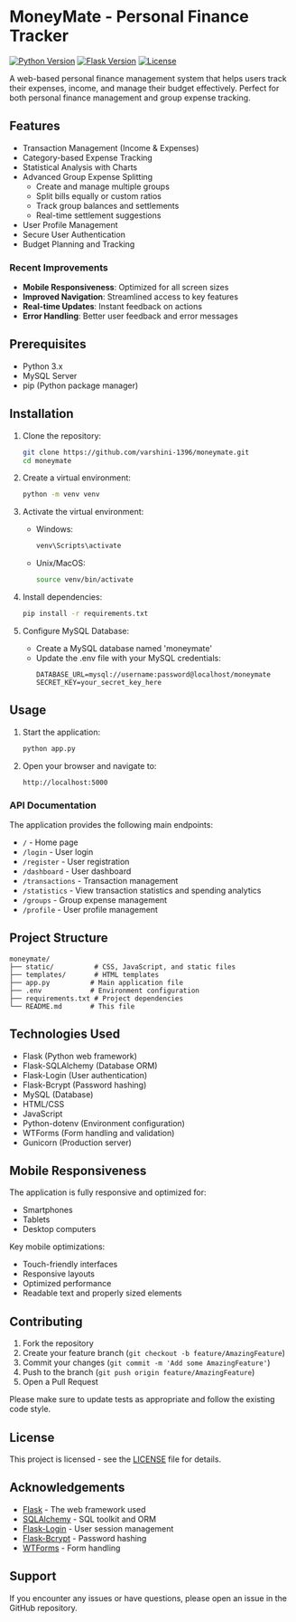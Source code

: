 # MoneyMate - Personal Finance Tracker

[![Python Version](https://img.shields.io/badge/python-3.x-blue.svg)](https://www.python.org/)
[![Flask Version](https://img.shields.io/badge/flask-3.0.2-green.svg)](https://flask.palletsprojects.com/)
[![License](https://img.shields.io/badge/license-MIT-blue.svg)](LICENSE)

A web-based personal finance management system that helps users track their expenses, income, and manage their budget effectively. Perfect for both personal finance management and group expense tracking.

## Features

- Transaction Management (Income & Expenses)
- Category-based Expense Tracking
- Statistical Analysis with Charts
- Advanced Group Expense Splitting
  - Create and manage multiple groups
  - Split bills equally or custom ratios
  - Track group balances and settlements
  - Real-time settlement suggestions
- User Profile Management
- Secure User Authentication
- Budget Planning and Tracking

### Recent Improvements

- **Mobile Responsiveness**: Optimized for all screen sizes
- **Improved Navigation**: Streamlined access to key features
- **Real-time Updates**: Instant feedback on actions
- **Error Handling**: Better user feedback and error messages

## Prerequisites

- Python 3.x
- MySQL Server
- pip (Python package manager)

## Installation

1. Clone the repository:

   ```bash
   git clone https://github.com/varshini-1396/moneymate.git
   cd moneymate
   ```

2. Create a virtual environment:

   ```bash
   python -m venv venv
   ```

3. Activate the virtual environment:

   - Windows:
     ```bash
     venv\Scripts\activate
     ```
   - Unix/MacOS:
     ```bash
     source venv/bin/activate
     ```

4. Install dependencies:

   ```bash
   pip install -r requirements.txt
   ```

5. Configure MySQL Database:
   - Create a MySQL database named 'moneymate'
   - Update the .env file with your MySQL credentials:
     ```
     DATABASE_URL=mysql://username:password@localhost/moneymate
     SECRET_KEY=your_secret_key_here
     ```

## Usage

1. Start the application:

   ```bash
   python app.py
   ```

2. Open your browser and navigate to:
   ```
   http://localhost:5000
   ```

### API Documentation

The application provides the following main endpoints:

- `/` - Home page
- `/login` - User login
- `/register` - User registration
- `/dashboard` - User dashboard
- `/transactions` - Transaction management
- `/statistics` - View transaction statistics and spending analytics
- `/groups` - Group expense management
- `/profile` - User profile management

## Project Structure

```
moneymate/
├── static/          # CSS, JavaScript, and static files
├── templates/       # HTML templates
├── app.py          # Main application file
├── .env            # Environment configuration
├── requirements.txt # Project dependencies
└── README.md       # This file
```

## Technologies Used

- Flask (Python web framework)
- Flask-SQLAlchemy (Database ORM)
- Flask-Login (User authentication)
- Flask-Bcrypt (Password hashing)
- MySQL (Database)
- HTML/CSS
- JavaScript
- Python-dotenv (Environment configuration)
- WTForms (Form handling and validation)
- Gunicorn (Production server)

## Mobile Responsiveness

The application is fully responsive and optimized for:

- Smartphones 
- Tablets
- Desktop computers

Key mobile optimizations:

- Touch-friendly interfaces
- Responsive layouts
- Optimized performance
- Readable text and properly sized elements

## Contributing

1. Fork the repository
2. Create your feature branch (`git checkout -b feature/AmazingFeature`)
3. Commit your changes (`git commit -m 'Add some AmazingFeature'`)
4. Push to the branch (`git push origin feature/AmazingFeature`)
5. Open a Pull Request

Please make sure to update tests as appropriate and follow the existing code style.

## License

This project is licensed - see the [LICENSE](LICENSE) file for details.

## Acknowledgements

- [Flask](https://flask.palletsprojects.com/) - The web framework used
- [SQLAlchemy](https://www.sqlalchemy.org/) - SQL toolkit and ORM
- [Flask-Login](https://flask-login.readthedocs.io/) - User session management
- [Flask-Bcrypt](https://flask-bcrypt.readthedocs.io/) - Password hashing
- [WTForms](https://wtforms.readthedocs.io/) - Form handling

## Support

If you encounter any issues or have questions, please open an issue in the GitHub repository.
